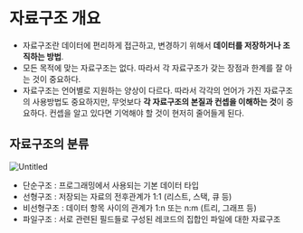 # 자료구조 개요

- 자료구조란 데이터에 편리하게 접근하고, 변경하기 위해서 **데이터를 저장하거나 조직하는 방법**.
- 모든 목적에 맞는 자료구조는 없다. 따라서 각 자료구조가 갖는 장점과 한계를 잘 아는 것이 중요하다.
- 자료구조는 언어별로 지원하는 양상이 다르다. 따라서 각각의 언어가 가진 자료구조의 사용방법도 중요하지만, 무엇보다 **각 자료구조의 본질과 컨셉을 이해하는 것**이 중요하다. 컨셉을 알고 있다면 기억해야 할 것이 현저히 줄어들게 된다.

## 자료구조의 분류

![Untitled](https://s3-us-west-2.amazonaws.com/secure.notion-static.com/35287060-b9d5-44df-a74f-561b216c1e05/Untitled.png)

- 단순구조 : 프로그래밍에서 사용되는 기본 데이터 타입
- 선형구조 : 저장되는 자료의 전후관계가 1:1 (리스트, 스택, 큐 등)
- 비선형구조 : 데이터 항목 사이의 관계가 1:n 또는 n:m (트리, 그래프 등)
- 파일구조 : 서로 관련된 필드들로 구성된 레코드의 집합인 파일에 대한 자료구조
